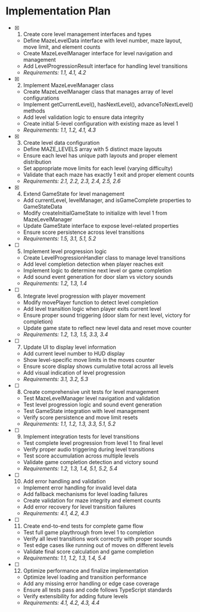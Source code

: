 # Implementation Plan

- [x] 1. Create core level management interfaces and types

  - Define MazeLevelData interface with level number, maze layout, move limit, and element counts
  - Create MazeLevelManager interface for level navigation and management
  - Add LevelProgressionResult interface for handling level transitions
  - _Requirements: 1.1, 4.1, 4.2_

- [x] 2. Implement MazeLevelManager class

  - Create MazeLevelManager class that manages array of level configurations
  - Implement getCurrentLevel(), hasNextLevel(), advanceToNextLevel() methods
  - Add level validation logic to ensure data integrity
  - Create initial 5-level configuration with existing maze as level 1
  - _Requirements: 1.1, 1.2, 4.1, 4.3_

- [x] 3. Create level data configuration


  - Define MAZE_LEVELS array with 5 distinct maze layouts
  - Ensure each level has unique path layouts and proper element distribution
  - Set appropriate move limits for each level (varying difficulty)
  - Validate that each maze has exactly 1 exit and proper element counts
  - _Requirements: 2.1, 2.2, 2.3, 2.4, 2.5, 2.6_

- [x] 4. Extend GameState for level management

  - Add currentLevel, levelManager, and isGameComplete properties to GameStateData
  - Modify createInitialGameState to initialize with level 1 from MazeLevelManager
  - Update GameState interface to expose level-related properties
  - Ensure score persistence across level transitions
  - _Requirements: 1.5, 3.1, 5.1, 5.2_

- [ ] 5. Implement level progression logic




  - Create LevelProgressionHandler class to manage level transitions
  - Add level completion detection when player reaches exit
  - Implement logic to determine next level or game completion
  - Add sound event generation for door slam vs victory sounds
  - _Requirements: 1.2, 1.3, 1.4_

- [ ] 6. Integrate level progression with player movement
  - Modify movePlayer function to detect level completion
  - Add level transition logic when player exits current level
  - Ensure proper sound triggering (door slam for next level, victory for completion)
  - Update game state to reflect new level data and reset move counter
  - _Requirements: 1.2, 1.3, 1.5, 3.3, 3.4_

- [ ] 7. Update UI to display level information
  - Add current level number to HUD display
  - Show level-specific move limits in the moves counter
  - Ensure score display shows cumulative total across all levels
  - Add visual indication of level progression
  - _Requirements: 3.1, 3.2, 5.3_

- [ ] 8. Create comprehensive unit tests for level management
  - Test MazeLevelManager level navigation and validation
  - Test level progression logic and sound event generation
  - Test GameState integration with level management
  - Verify score persistence and move limit resets
  - _Requirements: 1.1, 1.2, 1.3, 3.3, 5.1, 5.2_

- [ ] 9. Implement integration tests for level transitions
  - Test complete level progression from level 1 to final level
  - Verify proper audio triggering during level transitions
  - Test score accumulation across multiple levels
  - Validate game completion detection and victory sound
  - _Requirements: 1.2, 1.3, 1.4, 5.1, 5.2, 5.4_

- [ ] 10. Add error handling and validation
  - Implement error handling for invalid level data
  - Add fallback mechanisms for level loading failures
  - Create validation for maze integrity and element counts
  - Add error recovery for level transition failures
  - _Requirements: 4.1, 4.2, 4.3_

- [ ] 11. Create end-to-end tests for complete game flow
  - Test full game playthrough from level 1 to completion
  - Verify all level transitions work correctly with proper sounds
  - Test edge cases like running out of moves on different levels
  - Validate final score calculation and game completion
  - _Requirements: 1.1, 1.2, 1.3, 1.4, 5.4_

- [ ] 12. Optimize performance and finalize implementation
  - Optimize level loading and transition performance
  - Add any missing error handling or edge case coverage
  - Ensure all tests pass and code follows TypeScript standards
  - Verify extensibility for adding future levels
  - _Requirements: 4.1, 4.2, 4.3, 4.4_